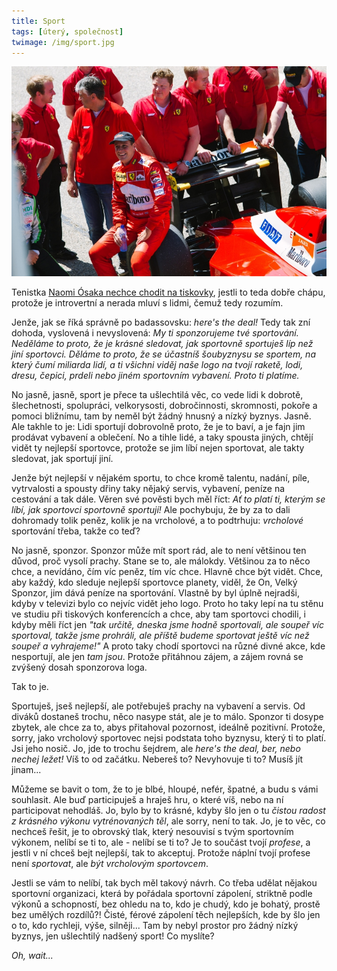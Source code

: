 ```yaml
---
title: Sport
tags: [úterý, společnost]
twimage: /img/sport.jpg
---
```


![cover](/img/sport.jpg)

Tenistka [Naomi Ósaka nechce chodit na tiskovky](https://www.respekt.cz/tydenik/2021/23/vzpoura-naomi-osaky), jestli to teda dobře chápu, protože je introvertní a nerada mluví s lidmi, čemuž tedy rozumím.

Jenže, jak se říká správně po badassovsku: _here's the deal!_ Tedy tak zní dohoda, vyslovená i nevyslovená: _My ti sponzorujeme tvé sportování. Neděláme to proto, že je krásné sledovat, jak sportovně sportuješ líp než jiní sportovci. Děláme to proto, že se účastníš šoubyznysu se sportem, na který čumí miliarda lidí, a ti všichni viděj naše logo na tvojí raketě, lodi, dresu, čepici, prdeli nebo jiném sportovním vybavení. Proto ti platíme._

No jasně, jasně, sport je přece ta ušlechtilá věc, co vede lidi k dobrotě, šlechetnosti, spolupráci, velkorysosti, dobročinnosti, skromnosti, pokoře a pomoci bližnímu, tam by neměl být žádný hnusný a nízký byznys. Jasně. Ale takhle to je: Lidi sportují dobrovolně proto, že je to baví, a je fajn jim prodávat vybavení a oblečení. No a tihle lidé, a taky spousta jiných, chtějí vidět ty nejlepší sportovce, protože se jim líbí nejen sportovat, ale takty sledovat, jak sportují jiní.

Jenže být nejlepší v nějakém sportu, to chce kromě talentu, nadání, píle, vytrvalosti a spousty dřiny taky nějaký servis, vybavení, peníze na cestování a tak dále. Věren své pověsti bych měl říct: _Ať to platí ti, kterým se líbí, jak sportovci sportovně sportují!_ Ale pochybuju, že by za to dali dohromady tolik peněz, kolik je na vrcholové, a to podtrhuju: _vrcholové_ sportování třeba, takže co teď?

No jasně, sponzor. Sponzor může mít sport rád, ale to není většinou ten důvod, proč vysolí prachy. Stane se to, ale málokdy. Většinou za to něco chce, a nevídáno, čím víc peněz, tím víc chce. Hlavně chce být vidět. Chce, aby každý, kdo sleduje nejlepší sportovce planety, viděl, že On, Velký Sponzor, jim dává peníze na sportování. Vlastně by byl úplně nejradši, kdyby v televizi bylo co nejvíc vidět jeho logo. Proto ho taky lepí na tu stěnu ve studiu při tiskových konferencích a chce, aby tam sportovci chodili, i kdyby měli říct jen _"tak určitě, dneska jsme hodně sportovali, ale soupeř víc sportoval, takže jsme prohráli, ale příště budeme sportovat ještě víc než soupeř a vyhrajeme!"_ A proto taky chodí sportovci na různé divné akce, kde nesportují, ale jen _tam jsou_. Protože přitáhnou zájem, a zájem rovná se zvýšený dosah sponzorova loga.

Tak to je.

Sportuješ, jseš nejlepší, ale potřebuješ prachy na vybavení a servis. Od diváků dostaneš trochu, něco nasype stát, ale je to málo. Sponzor ti dosype zbytek, ale chce za to, abys přitahoval pozornost, ideálně pozitivní. Protože, sorry, jako vrcholový sportovec nejsi podstata toho byznysu, který ti to platí. Jsi jeho nosič. Jo, jde to trochu šejdrem, ale _here's the deal, ber, nebo nechej ležet!_ Víš to od začátku. Nebereš to? Nevyhovuje ti to? Musíš jít jinam...

Můžeme se bavit o tom, že to je blbé, hloupé, nefér, špatné, a budu s vámi souhlasit. Ale buď participuješ a hraješ hru, o které víš, nebo na ní participovat nehodláš. Jo, bylo by to krásné, kdyby šlo jen o tu _čistou radost z krásného výkonu vytrénovaných těl_, ale sorry, není to tak. Jo, je to věc, co nechceš řešit, je to obrovský tlak, který nesouvisí s tvým sportovním výkonem, nelíbí se ti to, ale - nelíbí se ti to? Je to součást tvojí _profese_, a jestli v ní chceš bejt nejlepší, tak to akceptuj. Protože náplní tvojí profese není _sportovat_, ale _být vrcholovým sportovcem_.

Jestli se vám to nelíbí, tak bych měl takový návrh. Co třeba udělat nějakou sportovní organizaci, která by pořádala sportovní zápolení, striktně podle výkonů a schopností, bez ohledu na to, kdo je chudý, kdo je bohatý, prostě bez umělých rozdílů?! Čisté, férové zápolení těch nejlepších, kde by šlo jen o to, kdo rychleji, výše, silněji... Tam by nebyl prostor pro žádný nízký byznys, jen ušlechtilý nadšený sport! Co myslíte?

_Oh, wait..._